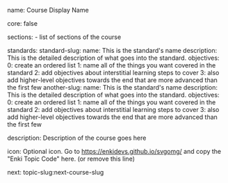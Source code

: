name: Course Display Name

core: false

sections:
	- list of sections of the course

standards:
	standard-slug:
		name: This is the standard's name
		description: This is the detailed description of what goes into the standard.
		objectives:
			0: create an ordered list
			1: name all of the things you want covered in the standard
			2: add objectives about interstitial learning steps to cover
			3: also add higher-level objectives towards the end that are more advanced than the first few
	another-slug:
		name: This is the standard's name
		description: This is the detailed description of what goes into the standard.
		objectives:
			0: create an ordered list
			1: name all of the things you want covered in the standard
			2: add objectives about interstitial learning steps to cover
			3: also add higher-level objectives towards the end that are more advanced than the first few

description: Description of the course goes here

icon: Optional icon. Go to https://enkidevs.github.io/svgomg/ and copy the "Enki Topic Code" here. (or remove this line)

next: topic-slug:next-course-slug